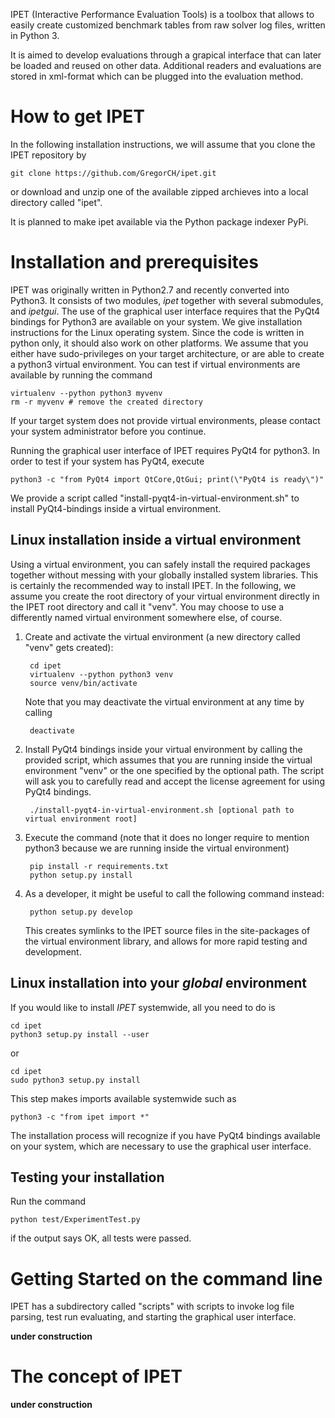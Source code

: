 IPET (Interactive Performance Evaluation Tools) is a toolbox that
allows to easily create customized benchmark tables from
raw solver log files, written in Python 3. 

It is aimed to develop evaluations through a
grapical interface that can later be loaded and reused on other
data. Additional readers and evaluations are stored in
xml-format which can be plugged into the evaluation method.

# How to get IPET

In the following installation instructions, we will assume that you clone the IPET repository by

    git clone https://github.com/GregorCH/ipet.git

or download and unzip one of the available zipped archieves into a local directory called "ipet".

It is planned to make ipet available via the Python package indexer PyPi.

# Installation and prerequisites

IPET was originally written in Python2.7 and recently converted into Python3.
It consists of two modules, *ipet* together with several submodules, and *ipetgui*.
The use of the graphical user interface requires that the PyQt4 bindings for
Python3 are available on your system.
We give installation instructions for the Linux operating system. Since the code is
written in python only, it should also work on other platforms. We assume that you either
have sudo-privileges on your target architecture, or are able to create a python3
virtual environment. You can test if virtual environments are available by running the command

    virtualenv --python python3 myvenv
    rm -r myvenv # remove the created directory

If your target system does not provide virtual environments, please contact your system administrator
before you continue.

Running the graphical user interface of IPET requires PyQt4 for python3. In order to test if
your system has PyQt4, execute

    python3 -c "from PyQt4 import QtCore,QtGui; print(\"PyQt4 is ready\")"

We provide a script called "install-pyqt4-in-virtual-environment.sh" to install PyQt4-bindings inside a virtual environment.

## Linux installation inside a virtual environment

Using a virtual environment, you can safely install the required packages together without 
messing with your globally installed system libraries. This is certainly the recommended way
to install IPET. In the following, we assume you create the root directory of your virtual 
environment directly in the IPET root directory and call it "venv". You may choose
to use a differently named virtual environment somewhere else, of course.

1. Create and activate the virtual environment (a new directory called "venv" gets created):

        cd ipet
        virtualenv --python python3 venv
        source venv/bin/activate
   Note that you may deactivate the virtual environment at any time by calling 
        
        deactivate
    
2. Install PyQt4 bindings inside your virtual environment by calling the provided script, 
which assumes that you are running inside the virtual environment "venv" or the one specified by the optional path. 
The script will ask you to carefully read and accept the license agreement for using PyQt4 bindings.

        ./install-pyqt4-in-virtual-environment.sh [optional path to virtual environment root]

3. Execute the command (note that it does no longer require to mention python3 because we are running inside the virtual environment)

        pip install -r requirements.txt
        python setup.py install

4. As a developer, it might be useful to call the following command instead:

        python setup.py develop
   This creates symlinks to the IPET source files in the site-packages of the virtual environment library,
   and allows for more rapid testing and development.



## Linux installation into your *global* environment

If you would like to install *IPET* systemwide, all you need to do is

    cd ipet
    python3 setup.py install --user
    
or

    cd ipet
    sudo python3 setup.py install
    
This step makes imports available systemwide such as 

    python3 -c "from ipet import *"

The installation process will recognize if you have PyQt4 bindings available on your system, which are necessary to
use the graphical user interface.




## Testing your installation

Run the command 
    
    python test/ExperimentTest.py
 if the output says OK, all tests were passed.






# Getting Started on the command line

IPET has a subdirectory called "scripts" with scripts to invoke log file parsing, test run evaluating, and starting 
the graphical user interface.

**under construction**






# The concept of IPET

**under construction**




